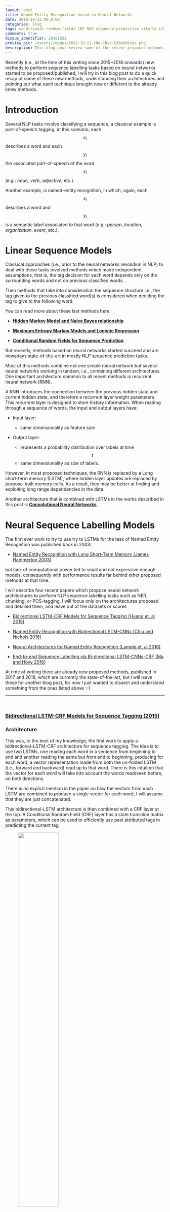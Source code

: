 ```yaml
---
layout: post
title: Named-Entity Recognition based on Neural Networks
date: 2018-10-22 00:0:00
categories: blog
tags: conditional-random-fields CRF NER sequence-prediction viterbi LSTM
comments: true
disqus_identifier: 20181022
preview_pic: /assets/images/2018-10-21-CNN-Char-Embeddings.png
description: This blog post review some of the recent proposed methods to perform named-entity recognition using neural networks.
---
```


Recently (i.e., at the time of this writing since 2015~2016 onwards) new methods to perform sequence labelling tasks based on neural networks started to be proposed/published, I will try in this blog post to do a quick recap of some of these new methods, understanding their architectures and pointing out what each technique brought new or different to the already knew methods.


# __Introduction__

Several NLP tasks involve classifying a sequence, a classical example is part-of-speech tagging, in this scenario, each $$x_{i}$$ describes a word and each $$y_{i}$$ the associated part-of-speech of the word $$x_{i}$$ (e.g.: _noun_, _verb_, _adjective_, etc.).

Another example, is named-entity recognition, in which, again, each $$x_{i}$$ describes a word and $$y_{i}$$ is a semantic label associated to that word (e.g.: _person_, _location_, _organization_, _event_, etc.).

# __Linear Sequence Models__

Classical approaches (i.e., prior to the neural networks revolution in NLP) to deal with these tasks involved methods which made independent assumptions, that is, the tag decision for each word depends only on the surrounding words and not on previous classified words.

Then methods that take into consideration the sequence structure i.e., the tag given to the previous classified word(s) is considered when deciding the tag to give to the following word.

You can read more about these last methods here:

* __[Hidden Markov Model and Naive Bayes relationship](../../../../../blog/2017/11/11/HHM_and_Naive_Bayes/)__

* __[Maximum Entropy Markov Models and Logistic Regression](../../../../../blog/2017/11/12/Maximum_Entropy_Markov_Model/)__

* __[Conditional Random Fields for Sequence Prediction](../../../../../blog/2017/11/13/Conditional_Random_Fields/)__

But recently, methods based on neural networks started succeed and are nowadays state-of-the-art in mostly NLP sequence prediction tasks.

Most of this methods combine not one simple neural network but several neural networks working in tandem, i.e., combining different architectures. One important architecture common to all recent methods is recurrent neural network (RNN).

A RNN introduces the connection between the previous hidden state and current hidden state, and therefore a recurrent layer weight parameters. This recurrent layer is designed to store history information. When reading through a sequence of words, the input and output layers have:

- Input layer:
  - same dimensionality as feature size

- Output layer:
  - represents a probability distribution over labels at time $$t$$
  - same dimensionality as size of labels.

<!--__TODO__: imagem de uma RNN-->

However, in most proposed techniques, the RNN is replaced by a Long short-term memory (LSTM), where hidden layer updates are replaced by purpose-built memory cells. As a result, they may be better at finding and exploiting long range dependencies in the data.

<!--__TODO__: imagem de uma LSTM, e uma curta descrição-->
<!-- Basically, a LSTM unit is composed of three multiplicative gates which control the proportions of information to forget and to pass on to the next time step. -->

Another architecture that is combined with LSTMs in the works described in this post is __[Convolutional Neural Networks](../../../../../blog/2018/03/31/SentenceClassificationConvNets/)__.


# __Neural Sequence Labelling Models__

The first ever work to try to use try to LSTMs for the task of Named Entity Recognition was published back in 2003:

- [Named Entity Recognition with Long Short-Term Memory (James Hammerton 2003)](http://www.aclweb.org/anthology/W03-0426)

but lack of computational power led to small and not expressive enough models, consequently with performance results far behind other proposed methods at that time.

I will describe four recent papers which propose neural network architectures to perform NLP sequence labelling tasks such as NER, chunking, or POS-tagging, I will focus only on the architectures proposed and detailed them, and leave out of the datasets or scores

- [Bidirectional LSTM-CRF Models for Sequence Tagging (Huang et. al 2015)](https://arxiv.org/pdf/1508.01991v1.pdf)

- [Named Entity Recognition with Bidirectional LSTM-CNNs (Chiu and Nichols 2016)](https://www.aclweb.org/anthology/Q16-1026)

- [Neural Architectures for Named Entity Recognition (Lample et. al 2016)](http://www.aclweb.org/anthology/N16-1030)

- [End-to-end Sequence Labelling via Bi-directional LSTM-CNNs-CRF (Ma and Hovy 2016)](http://www.aclweb.org/anthology/P16-1101)

At time of writing there are already new proposed methods, published in 2017 and 2018, which are currently the state-of-the-art, but I will leave these for another blog post, for now I just wanted to dissect and understand something from the ones listed above :-)

---

<br>









### [Bidirectional LSTM-CRF Models for Sequence Tagging (2015)](https://arxiv.org/pdf/1508.01991v1.pdf)


### __Architecture__

This was, to the best of my knowledge, the first work to apply a bidirectional-LSTM-CRF architecture for sequence tagging. The idea is to use two LSTMs, one reading each word in a sentence from beginning to end and another reading the same but from end to beginning, producing for each word, a vector representation made from both the un-folded LSTM (i.e., forward and backward) read up to that word. There is this intuition that the vector for each word will take into account the words read/seen before, on both directions.

There is no explicit mention in the paper on how the vectors from each LSTM are combined to produce a single vector for each word, I will assume that they are just concatenated.

This bidirectional-LSTM architecture is then combined with a CRF layer at the top. A Conditional Random Field (CRF) layer has a state transition matrix as parameters, which can be used to efficiently use past attributed tags in predicting the current tag.

<figure>
  <img style="width: 55%; height: 55%" src="/assets/images/2018-10-21_A_bi-LSTM-CRF_model.png">
  <figcaption><b>A bi-LSTM-CRF model for NER.</b> <br>(Image taken from Huang et. al 2015)</figcaption>
</figure>

<br>

### __Features and Embeddings__

Word embeddings, generate from each state of the LSTM, are combined with hand-crafted features:
- spelling, e.g.: capitalization, punctuation, word patters, etc.
- context, e.g: uni-, bi- and tri-gram features

The embeddings used are those produced by [Collobert et al., 2011](http://www.jmlr.org/papers/volume12/collobert11a/collobert11a.pdf) which has 130K vocabulary size and each word corresponds to a 50-dimensional embedding vector.

__Features connection tricks__:

The input for the model include both word, spelling and context features, however, the authors suggest direct connecting the hand-crafted features to the output layer (i.e, CRF) which accelerates training and result in very similar tagging accuracy, when comparing without direct connections. That is, in my understanding, the vector representing the hand-crafted features are passed directly to the CRF and are not passed through the bidirectional-LSTM

<figure>
  <img style="width: 55%; height: 55%" src="/assets/images/2018-10-21_A_bi-LSTM-CRF_model_with_max_ent_features.png">
  <figcaption><b>A bi-LSTM-CRF model with Maximum Entropy features.</b> <br>(Image taken from Huang et. al 2015)</figcaption>
</figure>

<br>

## __Summary__

In essence, I guess one can see this architecture as using the output of the bidirectional-LSTM, vector representations for each word in a sentence, together with a vector of features derived from spelling and context hand-crafted rules, these vectors are concatenated and passed to a CRF layer.


<br>







---

#### [Named Entity Recognition with Bidirectional LSTM-CNNs (2016)](https://www.aclweb.org/anthology/Q16-1026)

### __Architecture__

The authors propose a hybrid model combining bidirectional-LSTMs with a Convolutional Neural Network (CNN), the latter learns both character- and word-level features. So, this makes use of words-embeddings, additional hand-crafted word features, and CNN-extracted character-level features. All these features, for each word, are fed into a bidirectional-LSTM.

<figure>
  <img style="width: 42.5%; height: 42.5%" src="/assets/images/2018-10-21-CNN-Char-Embeddings.png">
  <figcaption><b>A bidirectional-LSTMs with CNNs.</b> <br>(Image taken from Chiu and Nichols 2016)</figcaption>
</figure>

The output vector of each LSTM (i.e., forward and backward) at each time step is decoded by a linear layer and a log-softmax layer into log-probabilities for each tag category, and These two vectors are then added together.

<figure>
  <img style="width: 35%; height: 45%" src="/assets/images/2018-10-21-output_layer.png">
  <figcaption><b>Output Layer.</b> <br>(Image taken from Chiu and Nichols 2016)</figcaption>
</figure>

<br>

Character-level features are induced by a CNN architecture, which was successfully applied to Spanish and Portuguese NER [(Santos et al., 2015)](http://www.anthology.aclweb.org/W/W15/W15-3904.pdf) and German POS-tagging [(Labeau et al., 2015)](http://www.aclweb.org/anthology/D15-1025). For each word a convolution and a max layer are applied to extract a new feature vector from the per-character feature vectors such as character embeddings and character type.

<figure>
  <img style="width: 42.5%; height: 42.5%" src="/assets/images/2018-10-21-bi-directional-LSTM-with-CNN-chars.png">
  <figcaption><b>Char-Embeddings architecture.</b> <br>(Image taken from Chiu and Nichols 2016)</figcaption>
</figure>

<br>

### __Features and Embeddings__

__Word Embeddings__: 50-dimensional word embeddings [(Collobert et al. 2011)](http://www.jmlr.org/papers/volume12/collobert11a/collobert11a.pdf), all words are lower-cased, embeddings are allowed to be modified during training.

__Character Embeddings__: randomly initialized a lookup table with values drawn from a uniform distribution with range [−0.5,0.5] to output a character embedding of 25 dimensions. Two special tokens are added: PADDING and UNKNOWN.

__Additional Char Features__ A lookup table was used to output a 4-dimensional vector representing the type of the character (_upper case_, _lower case_, _punctuation_, _other_).

__Additional Word Features__: each words is tagged as _allCaps_, _upperInitial_, _lowercase_, _mixedCaps_, _noinfo_.

__Lexicons__: partial lexicon matches using a list of known named-entities from DBpedia. The list is then used to perform $$n$$-gram matches against the words. A match is successful when the $$n$$-gram matches the prefix or suffix of an entry and is at least half the length of the entry.

<br>

## __Summary__

The authors also explore several features, some hand-crafted:

- word embeddings
- word shape features
- character-level features (extracted with a CNN)
- lexical features

All these features are then concatenated, passed through a bi-LSTM and each time step is decoded by a linear layer and a log-softmax layer into log-probabilities for each tag category. The model also learns a tag transition matrix, and at inference time the Viterbi algorithm selects the sequence that maximizes the score all possible tag-sequences.


## __Implementations__

- [https://github.com/kamalkraj/Named-Entity-Recognition-with-Bidirectional-LSTM-CNNs](https://github.com/kamalkraj/Named-Entity-Recognition-with-Bidirectional-LSTM-CNNs)



---







<br>

### [Neural Architectures for Named Entity Recognition (2016)](http://www.aclweb.org/anthology/N16-1030)

### __Architecture__

This was, to the best of my knowledge, the first work on NER to completely drop hand-crafted features, i.e., they use no language-specific resources or features beyond a small amount of supervised training data and unlabeled corpora.

Two architectures are proposed:

- bidirectional LSTMs + Conditional Random Fields (CRF)
- generating labels segments using a transition-based approach inspired by shift-reduce parsers

I will just focus on the first model, which follows a similar architecture as the other models presented in this post. I personally like this model mostly because of it's simplicity.

As in the previous models, two LSTMs are used to generate a word representation by concatenating its left and right context. These are two distinct LSTMs with different parameters. The tagging decisions are modeled jointly using a CRF layer [(Lafferty et al., 2001)](https://repository.upenn.edu/cgi/viewcontent.cgi?article=116).

<figure>
  <img style="width: 42.5%; height: 42.5%" src="/assets/images/2018-10-21-neural-arch.png">
  <figcaption><b>Model Architecture.</b> <br>(Image taken from Lample et. al 2016)</figcaption>
</figure>


### __Embeddings__

The authors generate words embeddings from both representations of the characters of the word and from the contexts where the word occurs.

The rational behinds this idea is that many languages have orthographic or morphological evidence that a word or sequence of words is a named-entity or not, so they use character-level embeddings to try to capture these evidences. Secondly, named-entities appear in somewhat regular contexts in large corpora, therefore they use embeddings learned from a large corpus that are sensitive to word order.

#### __Character Embeddings__

<figure>
  <img style="width: 42.5%; height: 42.5%" src="/assets/images/2018-10-21-nerual-arch-char-embeddings.png">
  <figcaption><b>Character-Embeddings Architecture.</b> <br>(Image taken from Lample et. al 2016)</figcaption>
</figure>

A character lookup table is initialized randomly containing an embedding for every character. The character embeddings corresponding to every character in a word are given in direct and reverse order to a bidirectional-LSTM. The embedding for a word derived from its characters is the concatenation of its forward and backward representations from the bidirectional-LSTM. The hidden dimension of the forward and backward character LSTMs are 25 each.

#### __Word Embeddings__

This character-level representation is then concatenated with a word-level representation from pre-trained word embeddings. Embeddings are pre-trained using skip-n-gram [(Ling et al., 2015)](http://www.aclweb.org/anthology/D15-1161), a variation of skip-gram that accounts for word order.

These embeddings are fine-tuned during training, and the authors claim that using pre-trained over randomly initialized ones results in performance improvements.

They also mention that they apply a dropout mask to the final embedding layer just before the input to the bidirectional LSTM observe a significant improvement in model’s performance after using dropout.


## __Summary__

This model is relatively simple, the authors use no hand-crafted features, just embeddings. The word embeddings are the concatenation of two vectors, a vector made of character embeddings using two LSTMs, for each character in a word, and a vector corresponding to word embeddings trained on external data.

The embeddings for word each word in a sentence are then passed through a forward and backward LSTM, and the output for each word is then fed into a CRF layer.


## __Implementations__

- [https://github.com/glample/tagger](https://github.com/glample/tagger)
- [https://github.com/Hironsan/anago](https://github.com/Hironsan/anago)
- [https://github.com/achernodub/bilstm-cnn-crf-tagger](https://github.com/achernodub/bilstm-cnn-crf-tagger)


---





<br>


#### [End-to-end Sequence Labelling via Bi-directional LSTM-CNNs-CRF (2016)](http://www.aclweb.org/anthology/P16-1101)

### __Architecture__

This system is very similar to the previous one. The authors use a Convolutional Neural Networks (CNN) to encode character-level information of a word into its character-level representation. Then combine character- and word-level representations and feed them into bidirectional LSTM to model context information of each word. Finally, the output vectors of BLSTM are fed to the CRF layer to jointly decode the best label sequence.
<figure>
  <img style="width: 42.5%; height: 42.5%" src="/assets/images/2018-10-21_end_to_ent2.png">
  <figcaption><b>Model Architecture.</b> <br>(Image taken from Ma and Hovy 2016)</figcaption>
</figure>


### __Embeddings__

#### __Character Embeddings__

The CNN is similar to the one in [Chiu and Nichols (2015)](https://www.aclweb.org/anthology/Q16-1026), the second system presented, except that they use only character embeddings as the inputs to CNN, without any character type features. A dropout layer is applied before character embeddings are input to CNN.

<figure>
  <img style="width: 42.5%; height: 42.5%" src="/assets/images/2018-10-21_end_to_ent1.png">
  <figcaption><b>Character-embeddings Architecture.</b> <br>(Image taken from Ma and Hovy 2016)</figcaption>
</figure>

#### __Word Embeddings__

The word embeddings are the publicly available GloVe 100-dimensional embeddings trained on 6 billion words from Wikipedia and web text.

## __Summary__

This model follows basically the same architecture as the one presented before, being the only architecture change the fact that they use CNN to generate word-level char-embeddings instead of an LSTM.


## __Implementations__

- [https://github.com/achernodub/bilstm-cnn-crf-tagger](https://github.com/achernodub/bilstm-cnn-crf-tagger)


---

<br>

## __Comparative Summary__

I would say the main lessons learned from reading these papers are:

* Use two LSTMs (forward and backward)
* CRF on the top/final layer to model tag transitions
* Final embeddings are a combinations of word- and character embeddings

In the following table I try to summarize the main characteristics of each of the models

<table class="blueTable">
<thead>
<tr>
<th>&nbsp;</th>
<th>Features</th>
<th>Architecture Resume</th>
<th>Structured Tagging</th>
<th>Embeddings</th>
</tr>
</thead>
<tbody>
<tr>
<td>(Huang et. al 2015)</td>
<td>Yes</td>
<td>
bi-LSTM output vectors +
<br>
features vectors connected to CRF</td>
<td>CRF</td>
<td>Collobert et al. 2011
<br>
pre-trained
<br>
50-dimensions</td>
</tr>
<tr>
<td>(Chiu and Nichols 2016)</td>
<td>Yes</td>


<td>
word embeddings + features vector
<br>
input to a bi-LSTM the output
<br>
at each time step is decoded by a
<br>
linear layer and a log-softmax layer
<br>
into log-probabilities for each tag category
<br>
</td>
<td>
Sentence-level log-likelihood
</td>


<td>
- Collobert et al. 2011
<br>
- char-level embeddings
<br>
extracted with a CNN</td>
</tr>
<tr>
<td>(Lample et. al 2016)</td>
<td>No</td>
<td>
chars and word embeddings
<br>
input for the bi-LSTM
<br>
output vectors are fed to the CRF layer to  jointly decode the best label sequence
</td>
<td>CRF</td>
<td>
- char-level embeddings
<br>
extracted with a bi-LSTM
<br>
- pre-trained word embeddings
<br>
with skip-n-gram</td>
</tr>
<tr>
<td>(Ma and Hovy 2016)</td>
<td>No</td>
<td>
chars and word embeddings
<br>
input for the bi-LSTM
<br>
output vectors are fed to the CRF layer to  jointly decode the best label sequence
</td>
<td>CRF</td>
<td>
- char embeddings extracted with a CNN
<br>
- word embeddings: GloVe 100-dimensions</td>
</tr>
</tbody>
</table>

---

## __References__

<!-- https://www.lewuathe.com/machine%20learning/crf/conditional-random-field.html -->

- [Bidirectional LSTM-CRF Models for Sequence Tagging (Huang et. al 2015)](https://arxiv.org/pdf/1508.01991v1.pdf)

- [Named Entity Recognition with Bidirectional LSTM-CNNs (Chiu and Nichols 2016)](https://www.aclweb.org/anthology/Q16-1026)

- [Neural Architectures for Named Entity Recognition (Lample et. al 2016)](https://www.aclweb.org/anthology/N16-1030)

- [End-to-end Sequence Labelling via Bi-directional LSTM-CNNs-CRF (Ma and Hovy 2016)](http://www.aclweb.org/anthology/P16-1101)

- [A Tutorial on Hidden Markov Models and Selected Applications in Speech Recognition](https://www.robots.ox.ac.uk/~vgg/rg/papers/hmm.pdf)

- [Hugo Larochelle on-line lessons - Neural networks [4.1] : Training CRFs - loss function](https://www.youtube.com/watch?v=6dpGB60Q1Ts)

- [Blog article: CRF Layer on the Top of BiLSTM - 1 to 8](https://createmomo.github.io/)

- [Not All Contexts Are Created Equal: Better Word Representations with Variable Attention (Ling et al., 2015)](http://www.aclweb.org/anthology/D15-1161)

- [Non-lexical neural architecture for fine-grained POS Tagging (Labeau et al., 2015)](http://www.aclweb.org/anthology/D15-1025)

- [Boosting Named Entity Recognition with Neural Character Embeddings (Santos et al., 2015)](http://www.anthology.aclweb.org/W/W15/W15-3904.pdf)

- [Natural Language Processing (Almost) from Scratch (2011)](http://www.jmlr.org/papers/volume12/collobert11a/collobert11a.pdf)

---

<br><br>

### __Extra: Why a Conditional Random Field at the top?__

Having independent classification decisions is limiting when there are strong dependencies across output labels, since you decide the label for a word independently from the previous given tags.

For sequence labeling or general structured prediction tasks, it is beneficial to consider the correlations between labels in neighborhoods and jointly decode the best chain of labels for a given input sentence:

- NER is one such task, since interpretable sequences of tags have constraints, e.g.: I-PER cannot follow B-LOC that would be impossible to model with independence assumptions;

- Another example is in POS tagging, an adjective is more likely to be followed by a noun than a verb;

The idea of using a CRF at the top is to model tagging decisions jointly, that is the probability of a given label to a word depends on the features associated to that word (i.e., final word embedding) and the assigned tag the word before.

This means that the CRF layer could add constrains to the final predicted labels ensuring they are valid. The constrains are learned by the CRF layer automatically based on the annotated samples during the training process.


#### __Emission score matrix__

The output of the LSTM is given as input to the CRF layer, that is, a matrix $$\textrm{P}$$ with the scores of the LSTM of size $$n \times k$$, where $$n$$ is the number of words in the sentence and $$k$$ is the possible number of labels that each word can have, $$\textrm{P}_{i,j}$$ is the score of the $$j^{th}$$ tag of the $$i^{th}$$ word in the sentence. In the image below the matrix would be the concatenation of the yellow blocks coming out of each LSTM.

<figure>
  <img style="width: 50%; height: 50%" src="/assets/images/2018-10-21_LSTM_CRF_matrix.png">
  <figcaption><b>CRF Input Matrix</b> <br>(Image taken from https://createmomo.github.io/)</figcaption>
</figure>


#### __Transition matrix__

$$\textrm{T}$$ is a matrix of transition scores such that $$\textrm{P}_{i,j}$$ represents the score of a transition from the tag $$i$$ to tag $$j$$. Two extra tags are added, $$y_{0}$$ and $$y_{n}$$ are the _start_ and _end_ tags of a sentence, that we add to the set of possible tags, $$\textrm{T}$$ is therefore a square matrix of size $$\textrm{k}+2$$.


<figure>
  <img style="width: 72.5%; height: 72.5%" src="/assets/images/2018-10-21_transition_matrix.png">
  <figcaption><b>CRF State Transition Matrix</b> <br>(Image taken from https://eli5.readthedocs.io sklearn tutorial)</figcaption>
</figure>

#### __Score of a prediction__



For a given sequence of predictions for a sequence of words $$x$$:

$$\textrm{y} = (y_{1},y_{2},\dots,y_{n})$$

we can compute it's score based on the _emission_ and _transition_ matrices:

$$\textrm{score}(y) = \sum_{i=0}^{n} \textrm{T}_{y_i,y_{i+1}} + \sum_{i=1}^{n} \textrm{P}_{i,y_i}$$

so the score of a sequence of predictions is, for each word, the sum of the transition from the current assigned tag $$y_i$$ to next assigned tag $$y_{i+1}$$ plus the probability given by the LSTM to the tag assigned for the current word $$i$$.

#### __Training: parameter estimation__

During training, we assign a probability to each tag but maximizing the probability of the correct tag $$y$$ sequence among all the other possible tag sequences.

This is modelled by applying a softmax over all the possible taggings $$y$$:

$$\textrm{p(y|X)} = \frac{e^{score(X,y)}}{\sum\limits_{y' \in Y({x})} e^{score(X,y')}}$$

where $$Y(x)$$ denotes the set of all possible label sequences for $$x$$, this denominator is also known as the partition function. So, finding the best sequence is the equivalent of finding the sequence that maximizes $$\textrm{score(X,y)}$$.

The loss can be defined as the negative log likelihood of the current tagging $$y$$:

$$\textrm{-log p}(y\textrm{|X)}$$

so, in simplifying the function above, a first step is to get rid of the fraction using log equivalences, and then get rid of the $$\textrm{log}\  e$$ in the first term since they cancel each other out:

$$\textrm{-log p}(y\textrm{|X)} = -\ \textrm{score(X,y)} + \textrm{log} \sum\limits_{y' \in Y({x})} \textrm{exp}(\textrm{score(X,y')})$$

then the second term can be simplified by applying the log-space addition _logadd_, equivalence, i.e.: $$\oplus(a, b, c, d) = log(e^a+e^b+e^c+e^d)$$:

$$\textrm{-log p}(y\textrm{|X)} = -\ \textrm{score(X,y)} + \underset{y' \in Y({x})}{\text{logadd}} (\textrm{score(X,y')})$$


then, replacing the $$\textrm{score}$$ by it's definition:

$$ = - (\sum_{i=0}^{n} \textrm{T}_{y_i,y_{i+1}} + \sum_{i=1}^{n} \textrm{P}_{i,y_i}) + \underset{y' \in Y({x})}{\text{logadd}}(\sum_{i=0}^{n} \textrm{T}_{y'_i,y'_{i+1}} + \sum_{i=1}^{n} \textrm{P}_{i,y_i})$$

The first term is score for the true data. Computing the second term might be computationally expensive since it requires summing over the $$k^{n}$$ different sequences in $$Y(x)$$, i.e., the set of all possible label sequences for $$x$$. This computation can be solved using a variant of the Viterbi algorithm, the forward algorithm.

The gradients are then computed using back-propagation, since the CRF is inside the neural-network. Note that the transition scores in the matrix are randomly initialized - or can also bee initialized based on some criteria, to speed up training - and will be updated automatically during your training process.

#### __Inference: determining the most likely label sequence $$y$$ given $$X$$__

Decoding is to search for the single label sequence with the largest joint probability conditioned on the input sequence:

$$\underset{y}{\arg\max}\ \textrm{p(y|X;}\theta)$$


the parameters $$\theta$$ correspond to the _transition_ and _emission_ matrices, basically the task is finding the best $$\hat{y}$$ given the transition matrix $$\textrm{T}$$ and the matrix $$\textrm{P}$$ with scores for each tag for the individual word:

$$\textrm{score} = \sum_{i=0}^{n} \textrm{T}_{y_i,y_{i+1}} + \sum_{i=1}^{n} \textrm{P}_{i,y_i}$$

a linear-chain sequence CRF model, models only interactions between two successive labels, i.e bi-gram interactions, therefore one can find the sequence $$y$$ maximizing the __score__ function above by adopting the Viterbi algorithm (Rabiner, 1989).
